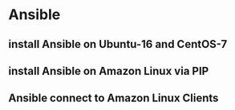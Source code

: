 # Ansible
## install Ansible on Ubuntu-16 and CentOS-7
## install Ansible on Amazon Linux via PIP
## Ansible connect to Amazon Linux Clients
